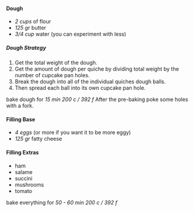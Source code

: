 
#### Dough
* *2 cups* of flour
* *125 gr* butter
* *3/4 cup* water (you can experiment with less)


##### Dough Strategy
1. Get the total weight of the dough.
1. Get the amount of dough per quiche by dividing total weight by the number of cupcake pan holes.
1. Break the dough into all of the individual quiches dough balls.
1. Then spread each ball into its own cupcake pan hole.

bake dough for *15 min 200 c / 392 f*
After the pre-baking poke some holes with a fork.

#### Filling Base
* *4 eggs* (or more if you want it to be more eggy)
* *125 gr* fatty cheese

#### Filling Extras
* ham
* salame
* succini
* mushrooms
* tomato

bake everything for *50 - 60 min 200 c / 392 f*
